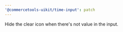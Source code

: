 ```yaml
---
'@commercetools-uikit/time-input': patch
---
```


Hide the clear icon when there's not value in the input.
